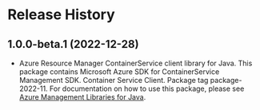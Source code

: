 # Release History

## 1.0.0-beta.1 (2022-12-28)

- Azure Resource Manager ContainerService client library for Java. This package contains Microsoft Azure SDK for ContainerService Management SDK. Container Service Client. Package tag package-2022-11. For documentation on how to use this package, please see [Azure Management Libraries for Java](https://aka.ms/azsdk/java/mgmt).
